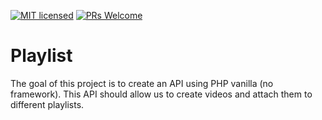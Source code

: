 [![MIT licensed](https://img.shields.io/badge/license-MIT-blue.svg)](./LICENSE)
[![PRs Welcome](https://img.shields.io/badge/PRs-welcome-brightgreen.svg)](./.github/PULL_REQUEST_TEMPLATE.md)

# Playlist

The goal of this project is to create an API using PHP vanilla (no framework). This API should allow us to create videos 
and attach them to different playlists.